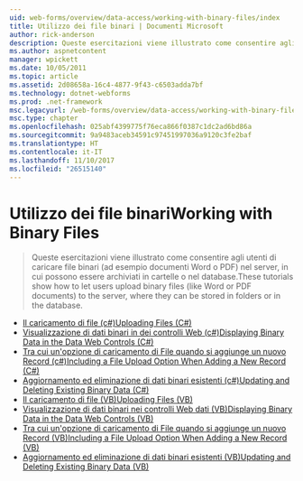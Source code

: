 ```yaml
---
uid: web-forms/overview/data-access/working-with-binary-files/index
title: Utilizzo dei file binari | Documenti Microsoft
author: rick-anderson
description: Queste esercitazioni viene illustrato come consentire agli utenti di caricare file binari (ad esempio documenti Word o PDF) nel server, in cui possono essere archiviati in cartelle o nel database.
ms.author: aspnetcontent
manager: wpickett
ms.date: 10/05/2011
ms.topic: article
ms.assetid: 2d08658a-16c4-4877-9f43-c6503adda7bf
ms.technology: dotnet-webforms
ms.prod: .net-framework
msc.legacyurl: /web-forms/overview/data-access/working-with-binary-files
msc.type: chapter
ms.openlocfilehash: 025abf4399775f76eca866f0387c1dc2ad6bd86a
ms.sourcegitcommit: 9a9483aceb34591c97451997036a9120c3fe2baf
ms.translationtype: HT
ms.contentlocale: it-IT
ms.lasthandoff: 11/10/2017
ms.locfileid: "26515140"
---
```

<a name="working-with-binary-files"></a><span data-ttu-id="555c9-103">Utilizzo dei file binari</span><span class="sxs-lookup"><span data-stu-id="555c9-103">Working with Binary Files</span></span>
====================
> <span data-ttu-id="555c9-104">Queste esercitazioni viene illustrato come consentire agli utenti di caricare file binari (ad esempio documenti Word o PDF) nel server, in cui possono essere archiviati in cartelle o nel database.</span><span class="sxs-lookup"><span data-stu-id="555c9-104">These tutorials show how to let users upload binary files (like Word or PDF documents) to the server, where they can be stored in folders or in the database.</span></span>


- [<span data-ttu-id="555c9-105">Il caricamento di file (c#)</span><span class="sxs-lookup"><span data-stu-id="555c9-105">Uploading Files (C#)</span></span>](uploading-files-cs.md)
- [<span data-ttu-id="555c9-106">Visualizzazione di dati binari in dei controlli Web (c#)</span><span class="sxs-lookup"><span data-stu-id="555c9-106">Displaying Binary Data in the Data Web Controls (C#)</span></span>](displaying-binary-data-in-the-data-web-controls-cs.md)
- [<span data-ttu-id="555c9-107">Tra cui un'opzione di caricamento di File quando si aggiunge un nuovo Record (c#)</span><span class="sxs-lookup"><span data-stu-id="555c9-107">Including a File Upload Option When Adding a New Record (C#)</span></span>](including-a-file-upload-option-when-adding-a-new-record-cs.md)
- [<span data-ttu-id="555c9-108">Aggiornamento ed eliminazione di dati binari esistenti (c#)</span><span class="sxs-lookup"><span data-stu-id="555c9-108">Updating and Deleting Existing Binary Data (C#)</span></span>](updating-and-deleting-existing-binary-data-cs.md)
- [<span data-ttu-id="555c9-109">Il caricamento di file (VB)</span><span class="sxs-lookup"><span data-stu-id="555c9-109">Uploading Files (VB)</span></span>](uploading-files-vb.md)
- [<span data-ttu-id="555c9-110">Visualizzazione di dati binari nei controlli Web dati (VB)</span><span class="sxs-lookup"><span data-stu-id="555c9-110">Displaying Binary Data in the Data Web Controls (VB)</span></span>](displaying-binary-data-in-the-data-web-controls-vb.md)
- [<span data-ttu-id="555c9-111">Tra cui un'opzione di caricamento di File quando si aggiunge un nuovo Record (VB)</span><span class="sxs-lookup"><span data-stu-id="555c9-111">Including a File Upload Option When Adding a New Record (VB)</span></span>](including-a-file-upload-option-when-adding-a-new-record-vb.md)
- [<span data-ttu-id="555c9-112">Aggiornamento ed eliminazione di dati binari esistenti (VB)</span><span class="sxs-lookup"><span data-stu-id="555c9-112">Updating and Deleting Existing Binary Data (VB)</span></span>](updating-and-deleting-existing-binary-data-vb.md)
